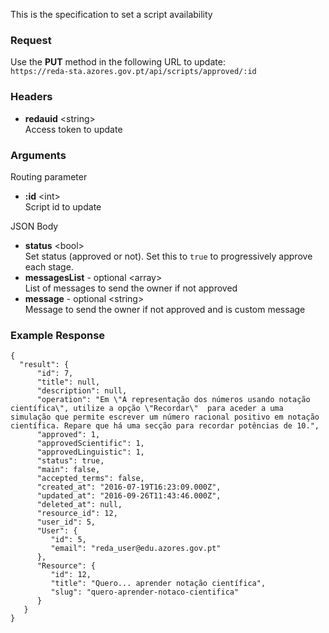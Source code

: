 This is the specification to set a script availability

### Request

Use the **PUT** method in the following URL to update:  
`https://reda-sta.azores.gov.pt/api/scripts/approved/:id`

### Headers

* **redauid** &lt;string&gt;  
   Access token to update

### Arguments

Routing parameter

* **:id** &lt;int&gt;  
   Script id to update


JSON Body

* **status** &lt;bool&gt;  
   Set status (approved or not). Set this to `true` to progressively approve each stage.
* **messagesList** - optional &lt;array&gt;  
   List of messages to send the owner if not approved
* **message** - optional &lt;string&gt;  
   Message to send the owner if not approved and is custom message

### Example Response

```
{
  "result": {
      "id": 7,
      "title": null,
      "description": null,
      "operation": "Em \"A representação dos números usando notação científica\", utilize a opção \"Recordar\"  para aceder a uma simulação que permite escrever um número racional positivo em notação científica. Repare que há uma secção para recordar potências de 10.",
      "approved": 1,
      "approvedScientific": 1,
      "approvedLinguistic": 1,
      "status": true,
      "main": false,
      "accepted_terms": false,
      "created_at": "2016-07-19T16:23:09.000Z",
      "updated_at": "2016-09-26T11:43:46.000Z",
      "deleted_at": null,
      "resource_id": 12,
      "user_id": 5,
      "User": {
         "id": 5,
         "email": "reda_user@edu.azores.gov.pt"
      },
      "Resource": {
         "id": 12,
         "title": "Quero... aprender notação científica",
         "slug": "quero-aprender-notaco-cientifica"
      }
   }
}
```